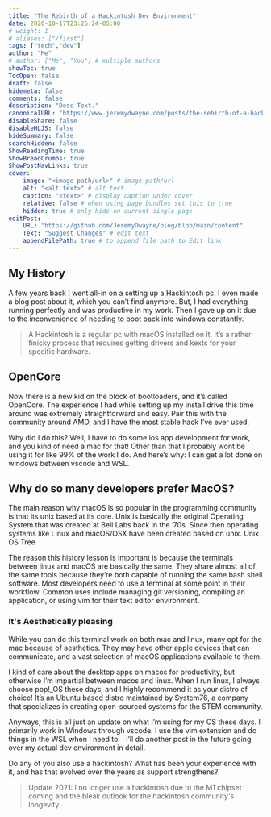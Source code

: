 ```yaml
---
title: "The Rebirth of a Hackintosh Dev Environment"
date: 2020-10-17T23:26:24-05:00
# weight: 1
# aliases: ["/first"]
tags: ["tech","dev"]
author: "Me"
# author: ["Me", "You"] # multiple authors
showToc: true
TocOpen: false
draft: false
hidemeta: false
comments: false
description: "Desc Text."
canonicalURL: "https://www.jeremydwayne.com/posts/the-rebirth-of-a-hackintosh-dev-environment"
disableShare: false
disableHLJS: false
hideSummary: false
searchHidden: false
ShowReadingTime: true
ShowBreadCrumbs: true
ShowPostNavLinks: true
cover:
    image: "<image path/url>" # image path/url
    alt: "<alt text>" # alt text
    caption: "<text>" # display caption under cover
    relative: false # when using page bundles set this to true
    hidden: true # only hide on current single page
editPost:
    URL: "https://github.com/JeremyDwayne/blog/blob/main/content"
    Text: "Suggest Changes" # edit text
    appendFilePath: true # to append file path to Edit link
---
```

## My History

A few years back I went all-in on a setting up a Hackintosh pc. I even made a blog post about it, which you can’t find anymore. But, I had everything running perfectly and was productive in my work. Then I gave up on it due to the inconvenience of needing to boot back into windows constantly.

> A Hackintosh is a regular pc with macOS installed on it. It’s a rather finicky process that requires getting drivers and kexts for your specific hardware.

## OpenCore

Now there is a new kid on the block of bootloaders, and it’s called OpenCore. The experience I had while setting up my install drive this time around was extremely straightforward and easy. Pair this with the community around AMD, and I have the most stable hack I’ve ever used.

Why did I do this? Well, I have to do some ios app development for work, and you kind of need a mac for that! Other than that I probably wont be using it for like 99% of the work I do. And here’s why: I can get a lot done on windows between vscode and WSL.

## Why do so many developers prefer MacOS?

The main reason why macOS is so popular in the programming community is that its unix based at its core. Unix is basically the original Operating System that was created at Bell Labs back in the ’70s. Since then operating systems like Linux and macOS/OSX have been created based on unix.
Unix OS Tree

The reason this history lesson is important is because the terminals between linux and macOS are basically the same. They share almost all of the same tools because they’re both capable of running the same bash shell software. Most developers need to use a terminal at some point in their workflow. Common uses include managing git versioning, compiling an application, or using vim for their text editor environment.

### It's Aesthetically pleasing

While you can do this terminal work on both mac and linux, many opt for the mac because of aesthetics. They may have other apple devices that can communicate, and a vast selection of macOS applications available to them.

I kind of care about the desktop apps on macos for productivity, but otherwise I’m impartial between macos and linux. When I run linux, I always choose pop!_OS these days, and I highly recommend it as your distro of choice! It’s an Ubuntu based distro maintained by System76, a company that specializes in creating open-sourced systems for the STEM community.

Anyways, this is all just an update on what I’m using for my OS these days. I primarily work in Windows through vscode. I use the vim extension and do things in the WSL when I need to. . I’ll do another post in the future going over my actual dev environment in detail.

Do any of you also use a hackintosh? What has been your experience with it, and has that evolved over the years as support strengthens?

> Update 2021: I no longer use a hackintosh due to the M1 chipset coming and the bleak outlook for the hackintosh community's longevity
